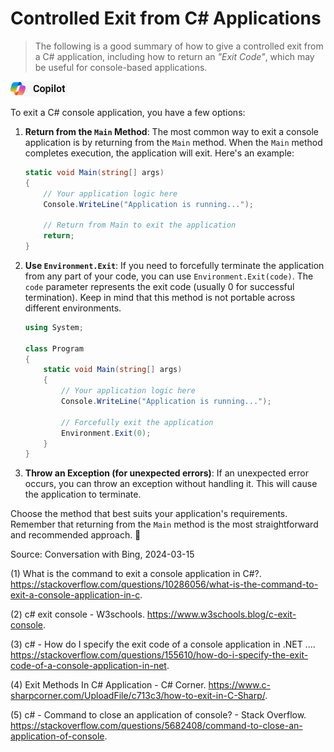 # Controlled Exit from C# Applications

> The following is a good summary of how to give a controlled exit from a C# application, including how to return an *"Exit Code"*, which may be useful for console-based applications.

![AI](./images/Copilot-AI.png)

To exit a C# console application, you have a few options:

1. **Return from the `Main` Method**:
   The most common way to exit a console application is by returning from the `Main` method. When the `Main` method completes execution, the application will exit. Here's an example:

    ```csharp
    static void Main(string[] args)
    {
        // Your application logic here
        Console.WriteLine("Application is running...");

        // Return from Main to exit the application
        return;
    }
    ```

2. **Use `Environment.Exit`**:
   If you need to forcefully terminate the application from any part of your code, you can use `Environment.Exit(code)`. The `code` parameter represents the exit code (usually 0 for successful termination). Keep in mind that this method is not portable across different environments.

    ```csharp
    using System;

    class Program
    {
        static void Main(string[] args)
        {
            // Your application logic here
            Console.WriteLine("Application is running...");

            // Forcefully exit the application
            Environment.Exit(0);
        }
    }
    ```

3. **Throw an Exception (for unexpected errors)**:
   If an unexpected error occurs, you can throw an exception without handling it. This will cause the application to terminate.

Choose the method that best suits your application's requirements. Remember that returning from the `Main` method is the most straightforward and recommended approach. 🚀

Source: Conversation with Bing, 2024-03-15

(1) What is the command to exit a console application in C#?. https://stackoverflow.com/questions/10286056/what-is-the-command-to-exit-a-console-application-in-c.

(2) c# exit console - W3schools. https://www.w3schools.blog/c-exit-console.

(3) c# - How do I specify the exit code of a console application in .NET .... https://stackoverflow.com/questions/155610/how-do-i-specify-the-exit-code-of-a-console-application-in-net.

(4) Exit Methods In C# Application - C# Corner. https://www.c-sharpcorner.com/UploadFile/c713c3/how-to-exit-in-C-Sharp/.

(5) c# - Command to close an application of console? - Stack Overflow. https://stackoverflow.com/questions/5682408/command-to-close-an-application-of-console.
